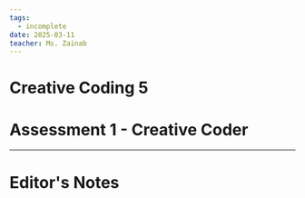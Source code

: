 ```yaml
---
tags:
  - incomplete
date: 2025-03-11
teacher: Ms. Zainab
---
```

# Creative Coding 5
# Assessment 1 - Creative Coder


----------------------------------------------------------------
# Editor's Notes